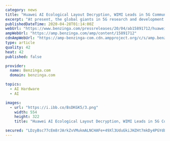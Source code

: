 ```yaml
---
category: news
title: "Huawei AI Ecological Layout Decryption, WIMI Leads in 5G Communication + Holographic AR Scene Technology"
excerpt: "At present, the global giants in 5G research and development are qualcomm, huawei, samsung, Ericsson and nokia. However, the research and development of 5G technology started"
publishedDateTime: 2020-04-28T01:14:00Z
webUrl: "https://www.benzinga.com/pressreleases/20/04/ab15891712/huawei-ai-ecological-layout-decryption-wimi-leads-in-5g-communication-holographic-ar-scene-techno"
ampWebUrl: "https://amp.benzinga.com/amp/content/15891712"
cdnAmpWebUrl: "https://amp-benzinga-com.cdn.ampproject.org/c/s/amp.benzinga.com/amp/content/15891712"
type: article
quality: 42
heat: 42
published: false

provider:
  name: Benzinga.com
  domain: benzinga.com

topics:
  - AI Hardware
  - AI

images:
  - url: "https://i.ibb.co/BsDKGK5/3.png"
    width: 554
    height: 322
    title: "Huawei AI Ecological Layout Decryption, WIMI Leads in 5G Communication + Holographic AR Scene Technology"

secured: "LDzyBsc77cEm8rJArkZvVMukmALNCHAFe+49Xl3UduGkiJHZHt7mkDy4PGYdLzNPrB/7NSa5zHBiUvvXXoacVd2cX4To/4bW84UHgZXh66hgNQBSRcTK0gigVjX5ditUnR2NROYpDUkBTp837aCnUT01SbgSIfLNGNuhPy7+JOhcovlJMtaP1vup1OK/3FegDfJSN2BODT3pR5ZjA5cN6gOS2o2BmvNBwE7+PPYCYpmE9+vVENmz22uxQgAUaV7odGX4SvK/3u0g+r5Zutecn0bvfnQyqUc3TDzCG0WTghaDZEnnqdNkFj6/dUzrcess;wfkYFZ04VO6bUzJ6YmNBQQ=="
---
```


